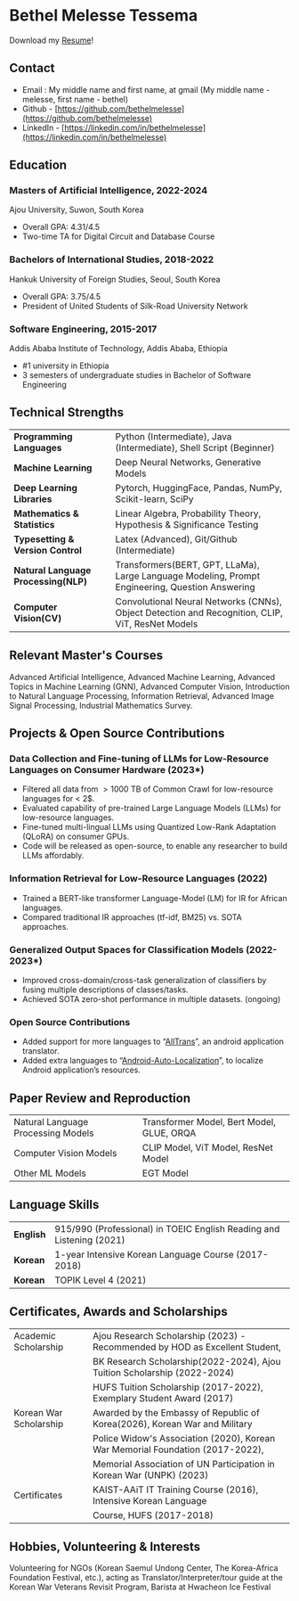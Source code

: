 # Bethel Melesse Tessema

Download my [Resume](https://github.com/bethelmelesse/bethelmelesse.github.io/raw/main/Bethel_Melesse_Resume_CV.pdf)!

## Contact
- Email : My middle name and first name, at gmail (My middle name - melesse, first name - bethel)
- Github - [https://github.com/bethelmelesse](https://github.com/bethelmelesse)
- LinkedIn - [https://linkedin.com/in/bethelmelesse](https://linkedin.com/in/bethelmelesse)

##  Education

### Masters of Artificial Intelligence, 2022-2024

Ajou University, Suwon, South Korea 

- Overall GPA: 4.31/4.5
- Two-time TA for Digital Circuit and Database Course

### Bachelors of International Studies, 2018-2022

Hankuk University of Foreign Studies, Seoul, South Korea 

- Overall GPA: 3.75/4.5
- President of United Students of Silk-Road University Network

### Software Engineering, 2015-2017

Addis Ababa Institute of Technology, Addis Ababa, Ethiopia 

- #1 university in Ethiopia
- 3 semesters of undergraduate studies in Bachelor of Software Engineering

## Technical Strengths 

|   |                                                            |
| :----------------------- | :---------------------------------------------------------- |
| **Programming Languages**          | Python (Intermediate), Java (Intermediate), Shell Script (Beginner)                  |
| **Machine Learning**     | Deep Neural Networks, Generative Models |
| **Deep Learning Libraries**     | Pytorch, HuggingFace, Pandas, NumPy, Scikit-learn, SciPy |
| **Mathematics & Statistics**     |Linear Algebra, Probability Theory, Hypothesis & Significance Testing |
| **Typesetting & Version Control**     |Latex (Advanced), Git/Github (Intermediate) |
| **Natural Language Processing(NLP)**     |Transformers(BERT, GPT, LLaMa), Large Language Modeling, Prompt Engineering, Question Answering |
| **Computer Vision(CV)**     |Convolutional Neural Networks (CNNs), Object Detection and Recognition, CLIP, ViT, ResNet Models |

## Relevant Master's Courses

Advanced Artificial Intelligence, Advanced Machine Learning, Advanced Topics in Machine Learning (GNN), Advanced Computer Vision, Introduction to Natural Language Processing, Information Retrieval, Advanced Image Signal Processing, Industrial Mathematics Survey.

## Projects & Open Source Contributions 


### Data Collection and Fine-tuning of LLMs for Low-Resource Languages on Consumer Hardware (2023*)

- Filtered all data from $>1000$ TB of Common Crawl for low-resource languages for < 2$.
- Evaluated capability of pre-trained Large Language Models (LLMs) for low-resource languages.
- Fine-tuned multi-lingual LLMs using Quantized Low-Rank Adaptation (QLoRA) on consumer GPUs.
- Code will be released as open-source, to enable any researcher to build LLMs affordably.

### Information Retrieval for Low-Resource Languages (2022)

- Trained a BERT-like transformer Language-Model (LM) for IR for African languages.
- Compared traditional IR approaches (tf-idf, BM25) vs. SOTA approaches.

### Generalized Output Spaces for Classification Models (2022-2023*)

- Improved cross-domain/cross-task generalization of classifiers by fusing multiple descriptions of classes/tasks.
- Achieved SOTA zero-shot performance in multiple datasets. (ongoing)

### Open Source Contributions
- Added support for more languages to “[AllTrans](https://github.com/akhilkedia/AllTrans)”, an android application translator.
- Added extra languages to “[Android-Auto-Localization](https://github.com/akhilkedia/Android-Auto-Localization_Translate-Strings.XML)”, to localize Android application’s resources.


## Paper Review and Reproduction
|   |                                                            |
| :----------------------- | :---------------------------------------------------------- |
| Natural Language Processing Models | Transformer Model, Bert Model, GLUE, ORQA |
| Computer Vision Models | CLIP Model, ViT Model, ResNet Model |
| Other ML Models | EGT Model |


## Language Skills 

|         |                                                                      |
| :------ | :------------------------------------------------------------------- |
| **English** | 915/990 (Professional) in TOEIC English Reading and Listening (2021) |
| **Korean**  | 1-year Intensive Korean Language Course (2017-2018)   |
| **Korean**  | TOPIK Level 4 (2021)   |


## Certificates, Awards and Scholarships
|         |                                                                      |
| :------ | :------------------------------------------------------------------- |
| Academic Scholarship | Ajou Research Scholarship (2023) - Recommended by HOD as Excellent Student, |
|            | BK Research Scholarship(2022-2024), Ajou Tuition Scholarship (2022-2024) |
|            | HUFS Tuition Scholarship (2017-2022), Exemplary Student Award (2017) |
| Korean War Scholarship | Awarded by the Embassy of Republic of Korea(2026), Korean War and Military |
|            | Police Widow's Association (2020), Korean War Memorial Foundation (2017-2022), |
|            | Memorial Association of UN Participation in Korean War (UNPK) (2023) |
| Certificates | KAIST-AAiT IT Training Course (2016), Intensive Korean Language |
|            | Course, HUFS (2017-2018) 


## Hobbies, Volunteering & Interests 

Volunteering for NGOs (Korean Saemul Undong Center, The Korea-Africa Foundation Festival, etc.), acting as Translator/Interpreter/tour guide at the Korean War Veterans Revisit Program, Barista at Hwacheon Ice Festival
